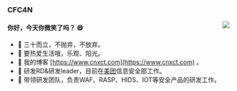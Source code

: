 ### CFC4N 
<img align="right" src="https://github-readme-stats.vercel.app/api?username=cfc4n&show_icons=true&icon_color=0366d6&text_color=2ea44f&bg_color=ffffff&hide_title=true" />



#### 你好，今天你微笑了吗？ :smile:

- 🤵 三十而立，不抛弃，不放弃。
- 🔅 要热爱生活哦，乐观、阳光。
- 🎈 我的博客 [https://www.cnxct.com](https://www.cnxct.com) 。
- 🎈 研发RD&研发leader，目前在[美团](https://github.com/Meituan)信息安全部工作。
- 🎈 带领研发团队，负责WAF、RASP、HIDS、IOT等安全产品的研发工作。
